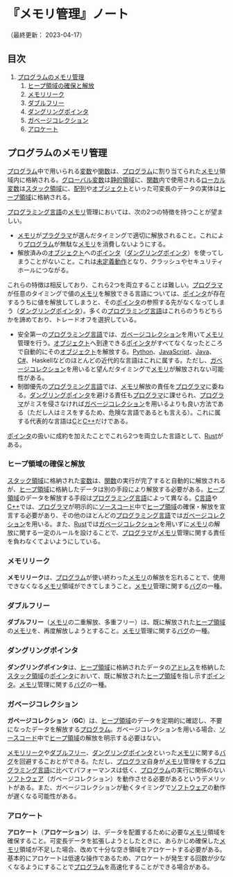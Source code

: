 # 『メモリ管理』ノート

（最終更新： 2023-04-17）


## 目次

1. [プログラムのメモリ管理](#プログラムのメモリ管理)
	1. [ヒープ領域の確保と解放](#ヒープ領域の確保と解放)
	1. [メモリリーク](#メモリリーク)
	1. [ダブルフリー](#ダブルフリー)
	1. [ダングリングポインタ](#ダングリングポインタ)
	1. [ガベージコレクション](#ガベージコレクション)
	1. [アロケート](#アロケート)


## プログラムのメモリ管理

[プログラム](./programming.md#プログラム)中で用いられる[変数](./variable.md#変数)や[関数](./function.md#関数)は、[プログラム](./programming.md#プログラム)に割り当てられた[メモリ](../../../computer/hardware/_/chapters/memory.md#メモリ)領域内に格納される。[グローバル変数](./variable.md#グローバル変数)は[静的領域](../../../computer/hardware/_/chapters/memory.md#静的領域)に、[関数](./function.md#関数)内で使用される[ローカル変数](./variable.md#ローカル変数)は[スタック領域](../../../computer/hardware/_/chapters/memory.md#スタック領域)に、[配列](./data_type.md#配列)や[オブジェクト](./object_oriented.md#オブジェクト)といった可変長のデータの実体は[ヒープ領域](../../../computer/hardware/_/chapters/memory.md#ヒープ領域)に格納される。

[プログラミング言語](./programming.md#プログラミング言語)の[メモリ](../../../computer/hardware/_/chapters/memory.md#メモリ)管理においては、次の2つの特徴を持つことが望ましい。

- [メモリ](../../../computer/hardware/_/chapters/memory.md#メモリ)が[プラグラマ](./programming.md#プログラマ)が選んだタイミングで適切に解放されること。これにより[プログラム](./programming.md#プログラム)が無駄な[メモリ](../../../computer/hardware/_/chapters/memory.md#メモリ)を消費しないようにする。
- 解放済みの[オブジェクト](./object_oriented.md#オブジェクト)への[ポインタ](./data_type.md#ポインタ型)（[ダングリングポインタ](#ダングリングポインタ)）を使ってしまうことがないこと。これは[未定義動作](./programming.md#未定義動作)となり、クラッシュやセキュリティホールにつながる。

これらの特徴は相反しており、これら2つを両立することは難しい。[プログラマ](./programming.md#プログラマ)が任意のタイミングで値の[メモリ](../../../computer/hardware/_/chapters/memory.md#メモリ)を解放できる言語については、[ポインタ](./data_type.md#ポインタ型)が存在するうちに値を解放してしまうと、その[ポインタ](./data_type.md#ポインタ型)の参照する先がなくなってしまう（[ダングリングポインタ](#ダングリングポインタ)）。多くの[プログラミング言語](./programming.md#プログラミング言語)はこれらのうちどちらかを諦めており、トレードオフを選択している。

- 安全第一の[プログラミング言語](./programming.md#プログラミング言語)では、[ガベージコレクション](#ガベージコレクション)を用いて[メモリ](../../../computer/hardware/_/chapters/memory.md#メモリ)管理を行う。[オブジェクト](./object_oriented.md#オブジェクト)へ到達できる[ポインタ](./data_type.md#ポインタ型)がすべてなくなったところで自動的にその[オブジェクト](./object_oriented.md#オブジェクト)を解放する。[Python](./programming_language.md#python)、[JavaScript](./programming_language.md#javascript)、[Java](./programming_language.md#java)、[C#](./programming_language.md#c-1)、Haskellなどのほとんどの近代的な言語はこれに属する。ただし、[ガベージコレクション](#ガベージコレクション)を用いると望んだタイミングで[メモリ](../../../computer/hardware/_/chapters/memory.md#メモリ)が解放されない可能性がある。
- 制御優先の[プログラミング言語](./programming.md#プログラミング言語)では、[メモリ](../../../computer/hardware/_/chapters/memory.md#メモリ)解放の責任を[プログラマ](./programming.md#プログラマ)に委ねる。[ダングリングポインタ](#ダングリングポインタ)を避ける責任も[プログラマ](./programming.md#プログラマ)に課せられ、[プログラマ](./programming.md#プログラマ)がミスを侵さなければ[ガベージコレクション](#ガベージコレクション)を用いるよりも良い方法である（ただし人はミスをするため、危険な言語であるとも言える）。これに属する代表的な言語は[C](./programming_language.md#c言語)と[C++](./programming_language.md#c)だけである。

[ポインタ](./data_type.md#ポインタ型)の扱いに成約を加えたことでこれら2つを両立した言語として、[Rust](./programming_language.md#rust)がある。

### ヒープ領域の確保と解放

[スタック領域](../../../computer/hardware/_/chapters/memory.md#スタック領域)に格納された[変数](./variable.md#変数)は、[関数](./function.md#関数)の実行が完了すると自動的に解放されるが、[ヒープ領域](../../../computer/hardware/_/chapters/memory.md#ヒープ領域)に格納したデータは別の手段により解放する必要がある。[ヒープ領域](../../../computer/hardware/_/chapters/memory.md#ヒープ領域)のデータを解放する手段は[プログラミング言語](#プログラミング言語)によって異なる。[C言語](./programming_language.md#c言語)や[C++](./programming_language.md#c)では、[プログラマ](#プログラマ)が明示的に[ソースコード](#ソースコード)中で[ヒープ領域](../../../computer/hardware/_/chapters/memory.md#ヒープ領域)の確保・解放を宣言する必要があり、その他のほとんどの[プログラミング言語](#プログラミング言語)では[ガベージコレクション](#ガベージコレクション)を用いる。また、[Rust](./programming_language.md#rust)では[ガベージコレクション](#ガベージコレクション)を用いずに[メモリ](../../../computer/hardware/_/chapters/memory.md#メモリ)の解放に関する一定のルールを設けることで、[プログラマ](#プログラマ)が[メモリ](../../../computer/hardware/_/chapters/memory.md#メモリ)管理に関する責任を負わなくてよいようにしている。

### メモリリーク

**メモリリーク**は、[プログラム](./programming.md#プログラム)が使い終わった[メモリ](../../../computer/hardware/_/chapters/memory.md#メモリ)の解放を忘れることで、使用できなくなる[メモリ](../../../computer/hardware/_/chapters/memory.md#メモリ)領域ができてしまうこと。[メモリ](../../../computer/hardware/_/chapters/memory.md#メモリ)管理に関する[バグ](./programming.md#バグ)の一種。

### ダブルフリー

**ダブルフリー**（[メモリ](../../../computer/hardware/_/chapters/memory.md#メモリ)の二重解放、多重フリー）は、既に解放された[ヒープ領域](../../../computer/hardware/_/chapters/memory.md#ヒープ領域)の[メモリ](../../../computer/hardware/_/chapters/memory.md#メモリ)を、再度解放しようとすること。[メモリ](../../../computer/hardware/_/chapters/memory.md#メモリ)管理に関する[バグ](./programming.md#バグ)の一種。

### ダングリングポインタ

**ダングリングポインタ**は、[ヒープ領域](../../../computer/hardware/_/chapters/memory.md#ヒープ領域)に格納されたデータの[アドレス](../../../computer/hardware/_/chapters/memory.md#アドレス)を格納した[スタック領域](../../../computer/hardware/_/chapters/memory.md#アドレス)の[ポインタ](./data_type.md#ポインタ型)において、既に解放された[ヒープ領域](../../../computer/hardware/_/chapters/memory.md#ヒープ領域)を指し示す[ポインタ](./data_type.md#ポインタ型)。[メモリ](../../../computer/hardware/_/chapters/memory.md#メモリ)管理に関する[バグ](./programming.md#バグ)の一種。

### ガベージコレクション

**ガベージコレクション**（**GC**）は、[ヒープ領域](../../../computer/hardware/_/chapters/memory.md#ヒープ領域)のデータを定期的に確認し、不要になったデータを解放する[プログラム](./programming.md#プログラム)。ガベージコレクションを用いる場合、[ソースコード](./programming.md#ソースコード)中で[ヒープ領域](../../../computer/hardware/_/chapters/memory.md#ヒープ領域)の解放を明示する必要はない。

[メモリリーク](#メモリリーク)や[ダブルフリー](#ダブルフリー)、[ダングリングポインタ](#ダングリングポインタ)といった[メモリ](../../../computer/hardware/_/chapters/memory.md#メモリ)に関する[バグ](#バグ)を回避するこおとができる。ただし、[プログラマ](#プログラマ)自身が[メモリ](../../../computer/hardware/_/chapters/memory.md#メモリ)管理をする[プログラミング言語](#プログラミング言語)に比べてパフォーマンスは低く、[プログラム](./programming.md#プログラム)の実行に関係のない[ソフトウェア](../../../computer/software/_/chapters/software.md#ソフトウェア)（ガベージコレクション）を動作させる必要があるというデメリットがある。また、ガベージコレクションが動くタイミングで[ソフトウェア](../../../computer/software/_/chapters/software.md#ソフトウェア)の動作が遅くなる可能性がある。

### アロケート

**アロケート**（**アロケーション**）は、データを配置するために必要な[メモリ](../../../computer/hardware/_/chapters/memory.md#メモリ)領域を確保すること。可変長データを拡張しようとしたときに、あらかじめ確保した[メモリ](../../../computer/hardware/_/chapters/memory.md#メモリ)領域が不足した場合、改めて十分な空き領域をアロケートする必要がある。基本的にアロケートは低速な操作であるため、アロケートが発生する回数が少なくなるようにすることで[プログラム](./programming.md#プログラム)を高速化することができる場合がある。
